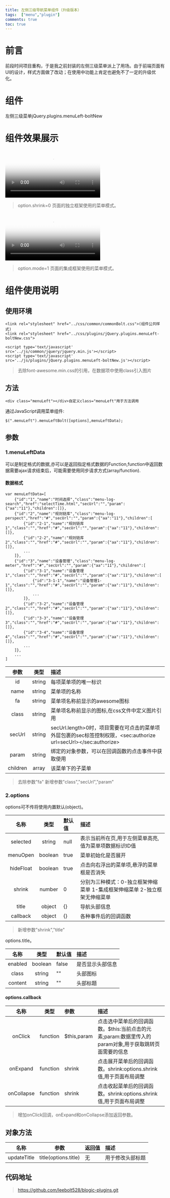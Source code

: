 ```yaml
---
title: 左侧三级导航菜单组件（升级版本）
tags:  ["menu","plugin"]
comments: true
toc: true
---
```

# 前言
前段时间项目重构，于是我之前封装的左侧三级菜单派上了用场。由于前端页面有UI的设计，样式方面做了改动；在使用中功能上肯定也避免不了一定的升级优化。
<!-- more -->
# 组件
左侧三级菜单jQuery.plugins.menuLeft-boltNew
# 组件效果展示
<video id="video" controls="controls"   preload="preload" poster="\img\public\head.jpg">
    <source id="mp4" src="\video\plugin\Video_menuLeftShrink0.mp4" type="video/mp4">
    <source id="webm" src="http://media.w3.org/2010/05/sintel/trailer.webm" type="video/webm">
    <source id="ogv" src="http://media.w3.org/2010/ 05/sintel/trailer.ogv" type="video/ogg">
</video>

>option.shrink=0
页面的独立框架使用的菜单模式。    
    
<video id="video" controls="controls"   preload="preload" poster="\img\public\head.jpg">
    <source id="mp4" src="\video\plugin\Video_menuLeftShrink1.mp4" type="video/mp4">
    <source id="webm" src="http://media.w3.org/2010/05/sintel/trailer.webm" type="video/webm">
    <source id="ogv" src="http://media.w3.org/2010/ 05/sintel/trailer.ogv" type="video/ogg">
</video>

>option.mode=1
页面的集成框架使用的菜单模式。

# 组件使用说明
## 使用环境

    <link rel="stylesheet" href="../css/common/commonBolt.css">(组件公共样式)
    <link rel="stylesheet" href="../css/plugins/jQuery.plugins.menuLeft-boltNew.css">

    <script type='text/javascript' src='../js/common/jquery/jquery.min.js'></script>
    <script type='text/javascript' src='../js/plugins/jQuery.plugins.menuLeft-boltNew.js'></script>

>去除font-awesome.min.css的引用，在数据项中使用class引入图片

## 方法

    <div class="menuLeft"></div>自定义class="menuLeft"用于方法调用

通过JavaScript调用菜单组件:

    $(".menuLeft").menuLeftBolt([options],menuLeftData);

## 参数
### 1.menuLeftData     
可以是制定格式的数据,亦可以是返回指定格式数据的Function,function中返回数据需要ajax请求结束后，可能需要使用同步请求方式(array/function).
#### 数据格式

    var menuLeftData=[
        {"id":"1","name":"时间选择","class":"menu-log-search","href":"selectTime.html","secUrl":"","param":{"aa":"11"},"children":[]},
        {"id":"2","name":"规则链库","class":"menu-log-perspect","href":"#","secUrl":"","param":{"aa":"11"},"children":[
            {"id":"2-1","name":"规则链库1","class":"","href":"#","secUrl":"","param":{"aa":"11"},"children":[]},
            {"id":"2-2","name":"规则链库2","class":"","href":"#","secUrl":"","param":{"aa":"11"},"children":[]},
            ...
        ]},
        {"id":"3","name":"设备管理","class":"menu-log-meter","href":"#","secUrl":"","param":{"aa":"11"},"children":[
            {"id":"3-1","name":"设备管理1","class":"","href":"#","secUrl":"","param":{"aa":"11"},"children":[
                {"id":"3-1-1","name":"设备管理1-1","class":"","href":"#","secUrl":"","param":{"aa":"11"},"children":[]},
                ...
            ]},
            {"id":"3-2","name":"设备管理2","class":"","href":"#","secUrl":"","param":{"aa":"11"},"children":[]},
            {"id":"3-3","name":"设备管理3","class":"","href":"#","secUrl":"","param":{"aa":"11"},"children":[]},
            {"id":"3-4","name":"设备管理4","class":"","href":"#","secUrl":"","param":{"aa":"11"},"children":[]},
            ...
        ]},
        ...
    ]


| 参数     | 类型       | 描述    |
| :------: |:---------:| :-----  |
| id       | string    | 每项菜单项的唯一标识  |
| name     | string    | 菜单项的名称   |
| fa       | string    | 菜单项名称前显示的awesome图标   |
| class       | string    | 菜单项名称前显示的图标,在css文件中定义图片引用   |
| secUrl     | string    | secUrl.length>0时，项目需要在可点击的菜单项外层包裹的sec标签控制权限，<sec:authorize  url=secUrl></sec:authorize>    |
| param     | string    | 绑定的对象参数，可以在回调函数的点击事件中获取使用    |
| children | array     | 该菜单下的子菜单    |

>去除参数"fa"  新增参数"class","secUrl","param"

### 2.options
options可不传将使用内置默认(object)。

| 名称          | 类型           | 默认值  | 描述  |
| :-----------: |:-------------:| :-----  |:-----|
| selected      | string        | null  |表示当前所在页,用于左侧菜单高亮,值为菜单项数据标识ID值|
| menuOpen      | boolean       |  true   |菜单初始化是否展开|
| hideFloat     | boolean       |  true   |点击向右浮出的菜单项,悬浮的菜单框是否消失|
| shrink      | number       |  0   |分别为三种模式：0-独立框架伸缩菜单 1-集成框架伸缩菜单 2-独立框架无伸缩菜单|
| title      | object       |  {}   |导航头部信息|
| callback      | object        |   {}    |各种事件后的回调函数|

>新增参数"shrink","title"

options.title。

| 名称          | 类型           | 默认值  | 描述  |
| :-----------: |:-------------:| :-----  |:-----|
| enabled      | boolean        | false  |是否显示头部信息|
| class      | string       |  ""   |头部图标|
| content      | string       |  ""   |头部标题|

#### options.callback

| 名称          | 类型           | 参数  | 描述  |
| :-----------: |:-------------:| :-----  |:-----|
| onClick      | function       | $this,param     |点击选中菜单后的回调函数。$this:当前点击的元素;param:数据里传入的param对象,用于获取跳转页面需要的信息|
| onExpand      | function       | shrink     |点击展开菜单后的回调函数。shrink:options.shrink值,用于页面布局调整|
| onCollapse    | function       |  shrink    |点击收起菜单后的回调函数。shrink:options.shrink值,用于页面布局调整|

>增加onClick回调，onExpand和onCollapse添加返回参数。

## 对象方法

| 名称          | 参数           | 返回值  | 描述  |
| :-----------: |:-------------:| :-----  |:-----|
| updateTitle   | title(options.title)    | 无 | 用于修改头部标题|

## 代码地址
>https://github.com/leebolt528/blogic-plugins.git
    





